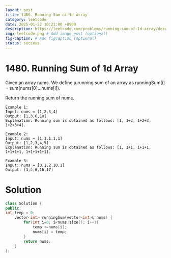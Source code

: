 ```yaml
---
layout: post
title: 1480. Running Sum of 1d Array
category: leetcode
date: 2025-01-22 10:21:00 +0900
description: https://leetcode.com/problems/running-sum-of-1d-array/description/
img: leetcode.png # Add image post (optional)
fig-caption: # Add figcaption (optional)
status: success
---
```


# 1480. Running Sum of 1d Array

Given an array nums. We define a running sum of an array as runningSum[i] = sum(nums[0]…nums[i]).

Return the running sum of nums.

 
```
Example 1:
Input: nums = [1,2,3,4]
Output: [1,3,6,10]
Explanation: Running sum is obtained as follows: [1, 1+2, 1+2+3, 1+2+3+4].
```

```
Example 2:
Input: nums = [1,1,1,1,1]
Output: [1,2,3,4,5]
Explanation: Running sum is obtained as follows: [1, 1+1, 1+1+1, 1+1+1+1, 1+1+1+1+1].
```

```
Example 3:
Input: nums = [3,1,2,10,1]
Output: [3,4,6,16,17]
```

# Solution 
```cpp
class Solution {
public:
int temp = 0;
    vector<int> runningSum(vector<int>& nums) {
        for(int i=0; i<nums.size(); i++){
            temp +=nums[i];
            nums[i] = temp;
        }
        return nums;
    }
};
```
